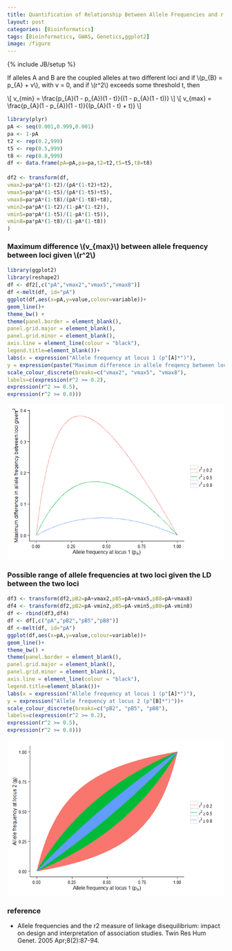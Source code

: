 ```yaml
---
title: Quantification of Relationship Between Allele Frequencies and r squared
layout: post
categories: [Bioinformatics]
tags: [Bioinformatics, GWAS, Genetics,ggplot2]
image: /figure
---
```

{% include JB/setup %}

<p>If alleles A and B are the coupled alleles at two different loci and if <span class="math">\(p_{B} = p_{A} + v\)</span>, with v = 0, and if <span class="math">\(r^2\)</span> exceeds some threshold t, then</p>

\\[ v_{min} = \frac{p_{A}(1 - p_{A})(1 - t)}{(1 - p_{A}(1 - t))} \\]
\\[ v_{max} = \frac{p_{A}(1 - p_{A})(1 - t)}{(p_{A}(1 - t) + t)} \\]


```r
library(plyr)
pA <- seq(0.001,0.999,0.001)
pa <- 1-pA
t2 <- rep(0.2,999)
t5 <- rep(0.5,999)
t8 <- rep(0.8,999)
df <- data.frame(pA=pA,pa=pa,t2=t2,t5=t5,t8=t8)

df2 <- transform(df,
vmax2=pa*pA*(1-t2)/(pA*(1-t2)+t2),
vmax5=pa*pA*(1-t5)/(pA*(1-t5)+t5),
vmax8=pa*pA*(1-t8)/(pA*(1-t8)+t8),
vmin2=pa*pA*(1-t2)/(1-pA*(1-t2)),
vmin5=pa*pA*(1-t5)/(1-pA*(1-t5)),
vmin8=pa*pA*(1-t8)/(1-pA*(1-t8))
)
```

<h3>Maximum difference <span class="math">\(v_{max}\)</span> between allele frequency between loci given <span class="math">\(r^2\)</span></h3>


```r
library(ggplot2)
library(reshape2)
df <- df2[,c("pA","vmax2","vmax5","vmax8")]
df <-melt(df, id="pA")
ggplot(df,aes(x=pA,y=value,colour=variable))+
geom_line()+
theme_bw() +
theme(panel.border = element_blank(),
panel.grid.major = element_blank(),
panel.grid.minor = element_blank(),
axis.line = element_line(colour = "black"),
legend.title=element_blank())+
labs(x = expression("Allele frequency at locus 1 (p"[A]*")"),
y = expression(paste("Maximum difference in allele freqency between loci given\t", r^2)))+
scale_colour_discrete(breaks=c("vmax2", "vmax5", "vmax8"),
labels=c(expression(r^2 >= 0.2),
expression(r^2 >= 0.5),
expression(r^2 >= 0.8)))
```

![plot of chunk vmax](/figure/vmax.png)

### Possible range of allele frequencies at two loci given the LD between the two loci


```r
df3 <- transform(df2,pB2=pA+vmax2,pB5=pA+vmax5,pB8=pA+vmax8)
df4 <- transform(df2,pB2=pA-vmin2,pB5=pA-vmin5,pB8=pA-vmin8)
df <- rbind(df3,df4)
df <- df[,c("pA","pB2","pB5","pB8")]
df <-melt(df, id="pA")
ggplot(df,aes(x=pA,y=value,colour=variable))+
geom_line()+
theme_bw() +
theme(panel.border = element_blank(),
panel.grid.major = element_blank(),
panel.grid.minor = element_blank(),
axis.line = element_line(colour = "black"),
legend.title=element_blank())+
labs(x = expression("Allele frequency at locus 1 (p"[A]*")"),
y = expression("Allele frequency at locus 2 (p"[B]*")"))+
scale_colour_discrete(breaks=c("pB2", "pB5", "pB8"),
labels=c(expression(r^2 >= 0.2),
expression(r^2 >= 0.5),
expression(r^2 >= 0.8)))
```

![plot of chunk frange](/figure/frange.png)


### reference
* Allele frequencies and the r2 measure of linkage disequilibrium: impact on design and interpretation of association studies. Twin Res Hum Genet. 2005 Apr;8(2):87-94.
